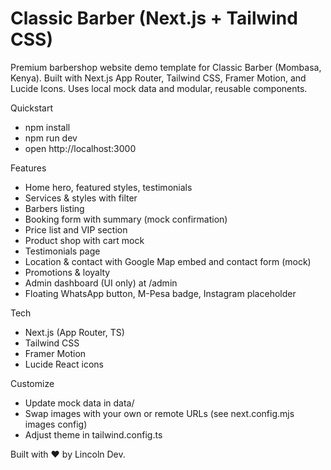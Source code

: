 # Classic Barber (Next.js + Tailwind CSS)

Premium barbershop website demo template for Classic Barber (Mombasa, Kenya). Built with Next.js App Router, Tailwind CSS, Framer Motion, and Lucide Icons. Uses local mock data and modular, reusable components.

Quickstart
- npm install
- npm run dev
- open http://localhost:3000

Features
- Home hero, featured styles, testimonials
- Services & styles with filter
- Barbers listing
- Booking form with summary (mock confirmation)
- Price list and VIP section
- Product shop with cart mock
- Testimonials page
- Location & contact with Google Map embed and contact form (mock)
- Promotions & loyalty
- Admin dashboard (UI only) at /admin
- Floating WhatsApp button, M-Pesa badge, Instagram placeholder

Tech
- Next.js (App Router, TS)
- Tailwind CSS
- Framer Motion
- Lucide React icons

Customize
- Update mock data in data/
- Swap images with your own or remote URLs (see next.config.mjs images config)
- Adjust theme in tailwind.config.ts

Built with ❤️ by Lincoln Dev.

